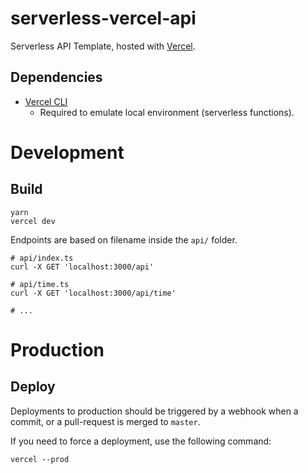# serverless-vercel-api

Serverless API Template, hosted with [Vercel](https://vercel.com/).

## Dependencies

- [Vercel CLI](https://vercel.com/download)
  - Required to emulate local environment (serverless functions).

# Development

## Build

```shell
yarn
vercel dev
```

Endpoints are based on filename inside the `api/` folder.

```shell
# api/index.ts
curl -X GET 'localhost:3000/api'

# api/time.ts
curl -X GET 'localhost:3000/api/time'

# ...
```

# Production

## Deploy

Deployments to production should be triggered by a webhook when a commit, or a pull-request is merged to `master`.

If you need to force a deployment, use the following command:

```shell
vercel --prod
```

